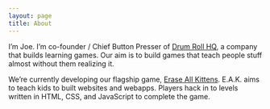 ```yaml
---
layout: page
title: About
---
```


I’m Joe. I’m co-founder / Chief Button Presser of [Drum Roll HQ][], a company
that builds learning games. Our aim is to build games that teach people
stuff almost without them realizing it.

We’re currently developing our flagship game, [Erase All Kittens][].
E.A.K. aims to teach kids to built websites and webapps. Players hack in
to levels written in HTML, CSS, and JavaScript to complete the game.

[Drum Roll HQ]: http://drumrollhq.com/
[Erase All Kittens]: https://eraseallkittens.com/

